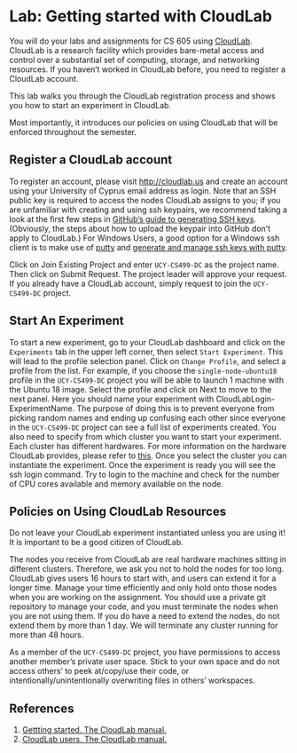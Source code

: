 # Lab: Getting started with CloudLab

You will do your labs and assignments for CS 605 using [CloudLab](http://cloudlab.us/). CloudLab is a research facility which provides bare-metal access and control over a substantial set of computing, storage, and networking resources. If you haven’t worked in CloudLab before, you need to register a CloudLab account.

This lab walks you through the CloudLab registration process and shows you how to start an experiment in CloudLab.

Most importantly, it introduces our policies on using CloudLab that will be enforced throughout the semester.

## Register a CloudLab account

To register an account, please visit http://cloudlab.us and create an account using your University of Cyprus email address as login. Note that an SSH public key is required to access the nodes CloudLab assigns to you; if you are unfamiliar with creating and using ssh keypairs, we recommend taking a look at the first few steps in [GitHub’s guide to generating SSH keys](https://docs.github.com/en/authentication/connecting-to-github-with-ssh/generating-a-new-ssh-key-and-adding-it-to-the-ssh-agent). (Obviously, the steps about how to upload the keypair into GitHub don’t apply to CloudLab.) For Windows Users, a good option for a Windows ssh client is to make use of [putty](https://www.putty.org/) and [generate and manage ssh keys with putty](https://devops.ionos.com/tutorials/use-ssh-keys-with-putty-on-windows/).

Click on Join Existing Project and enter ``UCY-CS499-DC`` as the project name. Then click on Submit Request. The project leader will approve your request. If you already have a CloudLab account, simply request to join the ``UCY-CS499-DC`` project.

## Start An Experiment

To start a new experiment, go to your CloudLab dashboard and click on the ``Experiments`` tab in the upper left corner, then select ``Start Experiment``. This will lead to the profile selection panel. Click on ``Change Profile``, and select a profile from the list. For example, if you choose the ``single-node-ubuntu18`` profile in the ``UCY-CS499-DC`` project you will be able to launch 1 machine with the Ubuntu 18 image. Select the profile and click on Next to move to the next panel. Here you should name your experiment with CloudLabLogin-ExperimentName. The purpose of doing this is to prevent everyone from picking random names and ending up confusing each other since everyone in the ``UCY-CS499-DC``  project can see a full list of experiments created. You also need to specify from which cluster you want to start your experiment. Each cluster has different hardwares. For more information on the hardware CloudLab provides, please refer to [this](http://docs.cloudlab.us/hardware.html). Once you select the cluster you can instantiate the experiment. Once the experiment is ready you will see the ssh login command. Try to login to the machine and check for the number of CPU cores available and memory available on the node.

## Policies on Using CloudLab Resources

Do not leave your CloudLab experiment instantiated unless you are using it! It is important to be a good citizen of CloudLab.

The nodes you receive from CloudLab are real hardware machines sitting in different clusters. Therefore, we ask you not to hold the nodes for too long. CloudLab gives users 16 hours to start with, and users can extend it for a longer time. Manage your time efficiently and only hold onto those nodes when you are working on the assignment. You should use a private git repository to manage your code, and you must terminate the nodes when you are not using them. If you do have a need to extend the nodes, do not extend them by more than 1 day. We will terminate any cluster running for more than 48 hours.

As a member of the ``UCY-CS499-DC`` project, you have permissions to access another member’s private user space. Stick to your own space and do not access others’ to peek at/copy/use their code, or intentionally/unintentionally overwriting files in others’ workspaces.

## References

1. [Gettting started. The CloudLab manual.](https://docs.cloudlab.us/getting-started.html)
2. [CloudLab users. The CloudLab manual.](https://docs.cloudlab.us/users.html)

